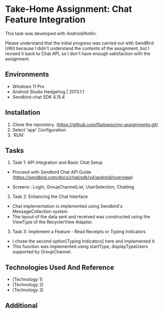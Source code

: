# Take-Home Assignment: Chat Feature Integration

This task was developed with Android/Kotlin.

Please understand that the initial progress was carried out with SendBird UIKit because I didn't understand the contents of the assignment, but I revised it back to Chat API, so I don't have enough satisfaction with the assignment.


## Environments
- Windows 11 Pro
- Android Studio Hedgehog | 2013.1.1
- Sendbird-chat SDK 4.15.4

## Installation

1. Clone the repository. (https://github.com/flutowoo/my-assignments.git)
2. Select 'app' Configuration
3. 'RUN'

## Tasks
1. Task 1: API Integration and Basic Chat Setup
* Proceed with Sendbird Chat API Guide (https://sendbird.com/docs/chat/sdk/v4/android/overview)
- Screens : LogIn, GroupChannelList, UserSelection, Chatting
2. Task 2: Enhancing the Chat Interface
- Chat implementation is implemented using Sendbird's MessageCollection system
- The layout of the data sent and received was constructed using the ViewType of the RecyclerView Adapter.
3. Task 3: Implement a Feature - Read Receipts or Typing Indicators
- I chose the second option[Typing Indicators] here and implemented it.
- This function was implemented using startType, displayTypeUsers supported by GroupChannel.

## Technologies Used And Reference

- [Technology 1]
- [Technology 2]
- [Technology 3]

## Additional
